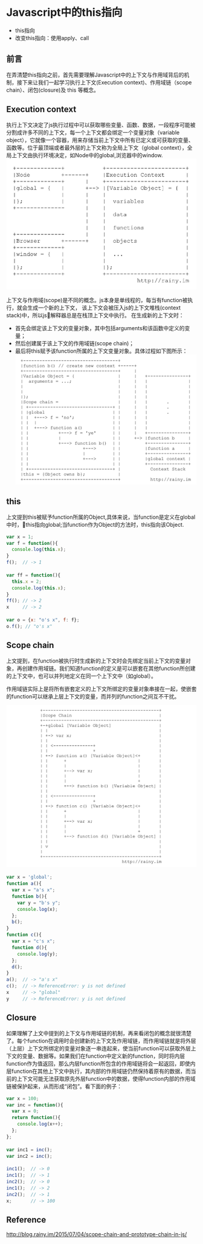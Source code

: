 # Javascript中的this指向

* this指向
* 改变this指向：使用apply、call

## 前言

在弄清楚this指向之前，首先需要理解Javascript中的上下文与作用域背后的机制，接下来让我们一起学习执行上下文(Execution context)、作用域链（scope chain）、闭包(closure)及 this 等概念。

## Execution context

执行上下文决定了js执行过程中可以获取哪些变量、函数、数据，一段程序可能被分割成许多不同的上下文，每一个上下文都会绑定一个变量对象（variable object），它就像一个容器，用来存储当前上下文中所有已定义或可获取的变量、函数等。位于最顶端或者最外层的上下文称为全局上下文（global context），全局上下文由执行环境决定，如Node中的global,浏览器中的window.
![Alt text](./resources/js-global-context.jpg)

上下文与作用域(scope)是不同的概念。js本身是单线程的，每当有function被执行，就会生成一个新的上下文， 该上下文会被压入js的上下文堆栈(context stack)中，所以js解释器总是在栈顶上下文中执行。
在生成新的上下文时：
* 首先会绑定该上下文的变量对象，其中包括arguments和该函数中定义的变量；
* 然后创建属于该上下文的作用域链(scope chain)；
* 最后将this赋予该function所属的上下文变量对象。具体过程如下图所示：
![Alt text](./resources/js-context-stack.jpg)

## this

上文提到this被赋予function所属的Object,具体来说，当function是定义在global中时，this指向global;当function作为Object的方法时，this指向该Object.
```javascript
var x = 1;
var f = function(){
  console.log(this.x);
}
f();  // -> 1

var ff = function(){
  this.x = 2;
  console.log(this.x);
}
ff(); // -> 2
x     // -> 2

var o = {x: "o's x", f: f};
o.f(); // "o's x"
```

## Scope chain

上文提到，在function被执行时生成新的上下文时会先绑定当前上下文的变量对象，再创建作用域链。我们知道function的定义是可以嵌套在其他function所创建的上下文中，也可以并列地定义在同一个上下文中（如global）。

作用域链实际上是将所有嵌套定义的上下文所绑定的变量对象串接在一起，使嵌套的function可以继承上层上下文的变量，而并列的function之间互不干扰。

![Alt text](./resources/js-scope-chain.jpg)

```javascript
var x = 'global';
function a(){
  var x = "a's x";
  function b(){
    var y = "b's y";
    console.log(x);
  };
  b();
}
function c(){
  var x = "c's x";
  function d(){
    console.log(y);
  };
  d();
}
a();  // -> "a's x"
c();  // -> ReferenceError: y is not defined
x     // -> "global"
y     // -> ReferenceError: y is not defined
```

## Closure

如果理解了上文中提到的上下文与作用域链的机制，再来看闭包的概念就很清楚了。每个function在调用时会创建新的上下文及作用域链，而作用域链就是将外层（上层）上下文所绑定的变量对象逐一串连起来，使当前function可以获取外层上下文的变量、数据等。如果我们在function中定义新的function，同时将内层function作为值返回，那么内层function所包含的作用域链将会一起返回，即使内层function在其他上下文中执行，其内部的作用域链仍然保持着原有的数据，而当前的上下文可能无法获取原先外层function中的数据，使得function内部的作用域链被保护起来，从而形成“闭包”。看下面的例子：

```javascript
var x = 100;
var inc = function(){
  var x = 0;
  return function(){
    console.log(x++);
  };
};

var inc1 = inc();
var inc2 = inc();

inc1();  // -> 0
inc1();  // -> 1
inc2();  // -> 0
inc1();  // -> 2
inc2();  // -> 1
x;       // -> 100
```

## Reference

http://blog.rainy.im/2015/07/04/scope-chain-and-prototype-chain-in-js/